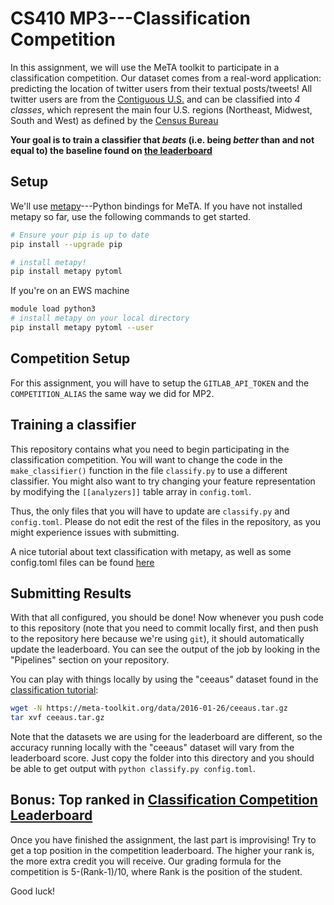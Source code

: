 # CS410 MP3---Classification Competition

In this assignment, we will use the MeTA toolkit to participate in a classification competition.
Our dataset comes from a real-word application: predicting the location of twitter users from their textual posts/tweets!
All twitter users are from the [Contiguous U.S.](https://en.wikipedia.org/wiki/Contiguous_United_States) and can be classified into *4 classes*, which represent the main four U.S. regions (Northeast, Midwest, South and West) as defined by the [Census Bureau](https://www2.census.gov/geo/pdfs/maps-data/maps/reference/us_regdiv.pdf)

**Your goal is to train a classifier that *beats* (i.e. being *better* than and not equal to) the baseline found on [the leaderboard](http://cs410-classify-leaderboard.westcentralus.cloudapp.azure.com/)**

## Setup
We'll use [metapy](https://github.com/meta-toolkit/metapy)---Python bindings for MeTA. 
If you have not installed metapy so far, use the following commands to get started.

```bash
# Ensure your pip is up to date
pip install --upgrade pip

# install metapy!
pip install metapy pytoml
```

If you're on an EWS machine
```bash
module load python3
# install metapy on your local directory
pip install metapy pytoml --user
```

## Competition Setup
For this assignment, you will have to setup the `GITLAB_API_TOKEN` and the `COMPETITION_ALIAS`  the same way we did for MP2.

## Training a classifier
This repository contains what you need to begin participating in
the classification competition. You will want to change the code in the
`make_classifier()` function in the file `classify.py` to use a different
classifier. You might also want to try changing your feature
representation by modifying the `[[analyzers]]` table array in
`config.toml`.

Thus, the only files that you will have to update are `classify.py` and `config.toml`.
Please do not edit the rest of the files in the repository, as you might experience issues with submitting.

A nice tutorial about text classification with metapy, as well as some config.toml files
can be found [here](https://github.com/meta-toolkit/metapy/blob/master/tutorials/4-classification.ipynb)

## Submitting Results
With that all configured, you should be done! Now whenever you push code to
this repository (note that you need to commit locally first, and then push
to the repository here because we're using `git`), it should automatically
update the leaderboard. You can see the output of the job by looking in the
"Pipelines" section on your repository.

You can play with things locally by using the "ceeaus" dataset found in the [classification tutorial](https://github.com/meta-toolkit/metapy/blob/master/tutorials/4-classification.ipynb):

```bash 
wget -N https://meta-toolkit.org/data/2016-01-26/ceeaus.tar.gz
tar xvf ceeaus.tar.gz
```
Note that the datasets we are using for the leaderboard are different, so the accuracy running locally with  the "ceeaus" dataset will vary from the leaderboard score.
Just copy the folder into this directory and you should be able to get output with `python classify.py config.toml`.

## Bonus: Top ranked in [Classification Competition Leaderboard](http://cs410-classify-leaderboard.westcentralus.cloudapp.azure.com/)
Once you have finished the assignment, the last part is improvising!
Try to get a top position in the competition leaderboard. The higher your rank is, the more extra credit you will receive.
Our grading formula for the competition is  5-(Rank-1)/10, where Rank is the position of the student.

Good luck!